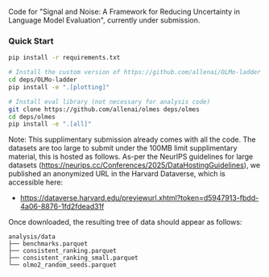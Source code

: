 Code for "Signal and Noise: A Framework for Reducing Uncertainty in Language Model Evaluation", currently under submission.

### Quick Start

```sh
pip install -r requirements.txt

# Install the custom version of https://github.com/allenai/OLMo-ladder
cd deps/OLMo-ladder
pip install -e ".[plotting]"

# Install eval library (not necessary for analysis code)
git clone https://github.com/allenai/olmes deps/olmes
cd deps/olmes
pip install -e ".[all]"
```

Note: This supplimentary submission already comes with all the code. The datasets are too large to submit under the 100MB limit supplimentary material, this is hosted as follows. As-per the NeurIPS guidelines for large datasets (https://neurips.cc/Conferences/2025/DataHostingGuidelines), we published an anonymized URL in the Harvard Dataverse, which is accessible here: 

- https://dataverse.harvard.edu/previewurl.xhtml?token=d5947913-fbdd-4a06-8876-1fd2fdead31f

Once downloaded, the resulting tree of data should appear as follows:

```
analysis/data
├── benchmarks.parquet
├── consistent_ranking.parquet
├── consistent_ranking_small.parquet
└── olmo2_random_seeds.parquet
```